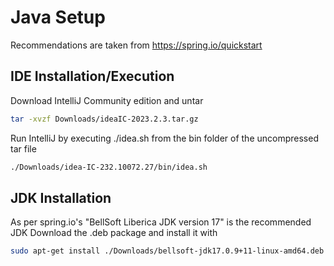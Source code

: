 # Java Setup

Recommendations are taken from https://spring.io/quickstart

## IDE Installation/Execution
Download IntelliJ Community edition and untar
```bash
tar -xvzf Downloads/ideaIC-2023.2.3.tar.gz
```

Run IntelliJ by executing ./idea.sh from the bin folder of the uncompressed tar file
```bash
./Downloads/idea-IC-232.10072.27/bin/idea.sh
```

## JDK Installation
As per spring.io's "BellSoft Liberica JDK version 17" is the recommended JDK
Download the .deb package and install it with

```bash
sudo apt-get install ./Downloads/bellsoft-jdk17.0.9+11-linux-amd64.deb
```
